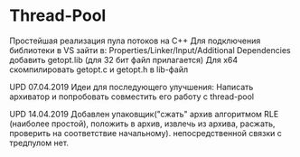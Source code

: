 # Thread-Pool

Простейшая реализация пула потоков на C++
Для подключения библиотеки в VS зайти в: Properties/Linker/Input/Additional Dependencies добавить getopt.lib (для 32 бит файл прилагается)
Для x64 скомпилировать getopt.c и getopt.h в lib-файл

UPD 07.04.2019 Идеи для последующего улучшения:
Написать архиватор и попробовать совместить его работу с thread-pool

UPD 14.04.2019 Добавлен упаковщик("сжать" архив алгоритмом RLE (наиболее простой), положить в архив, извлечь из архива, расжать, проверить на соответствие начальному). непосредственной связки с тредпулом нет. 





